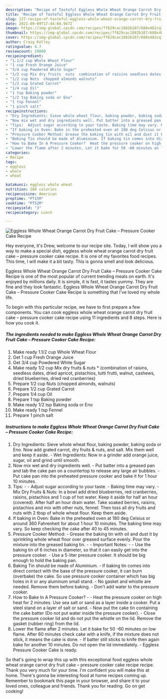 ```yaml
---
description: "Recipe of Tasteful Eggless Whole Wheat Orange Carrot Dry Fruit Cake – Pressure Cooker Cake Recipe"
title: "Recipe of Tasteful Eggless Whole Wheat Orange Carrot Dry Fruit Cake – Pressure Cooker Cake Recipe"
slug: 127-recipe-of-tasteful-eggless-whole-wheat-orange-carrot-dry-fruit-cake-pressure-cooker-cake-recipe
date: 2021-09-09T17:44:04.947Z
image: https://img-global.cpcdn.com/recipes/ff629cac1882b107/680x482cq70/eggless-whole-wheat-orange-carrot-dry-fruit-cake-pressure-cooker-cake-recipe-recipe-main-photo.jpg
thumbnail: https://img-global.cpcdn.com/recipes/ff629cac1882b107/680x482cq70/eggless-whole-wheat-orange-carrot-dry-fruit-cake-pressure-cooker-cake-recipe-recipe-main-photo.jpg
cover: https://img-global.cpcdn.com/recipes/ff629cac1882b107/680x482cq70/eggless-whole-wheat-orange-carrot-dry-fruit-cake-pressure-cooker-cake-recipe-recipe-main-photo.jpg
author: Craig Kelley
ratingvalue: 4.7
reviewcount: 29880
recipeingredient:
- "1.1/2 cup Whole Wheat Flour"
- "1 cup Fresh Orange Juice"
- "3/4 cup Powdered White Sugar"
- "1/2 cup Mix dry fruits  nuts  combination of raisins seedless dates dried apricot pistachios tutti frutti walnut cashews dried blueberries dried red cranberries"
- "1/2 cup Nuts  chopped almonds walnuts"
- "1/2 cup Grated Carrot"
- "1/4 cup Oil"
- "1 tsp Baking powder"
- "1/2 tsp Baking soda or Eno"
- "1 tsp Fennel"
- "1 pinch salt"
recipeinstructions:
- "Dry Ingredients: Sieve whole wheat flour, baking powder, baking soda or Eno. Now add grated carrot, dry fruits &amp; nuts, and salt. Mix them well and keep it aside. Wet Ingredients: Now in a grinder add orange juice, sugar, oil and grind until smooth."
- "Now mix wet and dry ingredients well. Put batter into a greased pan and tab the cake pan on a countertop to release any large air bubbles. Put cake pan into the preheated pressure cooker and bake it for 1 hour 10 minutes."
- "Tips:  Adjust sugar according to your taste. Baking time may vary. Mix Dry Fruits &amp; Nuts: In a bowl add dried blueberries, red cranberries, raisins, pistachios and 1 cup of hot water. Keep it aside for half an hour (covered). After half an hour drain water. Take soaked berries, raisins, pistachios and mix with other nuts, fennel. Then toss all dry fruits and nuts with 2 tbsp of whole wheat flour. Keep them aside."
- "If baking in Oven: Bake in the preheated oven at 180 deg Celsius or around 360 Fahrenheit for about 1 hour 10 minutes. The baking time may vary. So keep checking the cake after 40 to 45 minutes."
- "Pressure Cooker Method: Grease the baking tin with oil and dust it by sprinkling whole wheat flour over greased surface evenly. Pour the mixture into the greased baking tin.  Important Notes:  Use the baking tin of 6 inches in diameter, so that it can easily get into the pressure cooker. Use a 5-liter pressure cooker. It should be big enough to hold the baking pan."
- "Baking Tin should be made of Aluminium. If baking tin comes into direct contact with the base of the pressure cooker, it can burn (overbake) the cake. So use pressure cooker container which has big holes in it or any aluminum small stand. No gasket and whistle are needed. Remove them before baking. Don’t add water to the pressure cooker."
- "How to Bake In A Pressure Cooker?  Heat the pressure cooker on high heat for 2 minutes. Use sea salt or sand as a layer inside a cooker. Put a steel stand on a layer of salt or sand. Now put the cake tin containing the cake batter (Do not put water inside the pressure cooker). Close the pressure cooker lid and do not put the whistle on the lid. Remove the gasket (rubber ring) from the lid."
- "Lower the flame after 2 minutes. Let it bake for 50 -60 minutes on low flame. After 60 minutes check cake with a knife, if the mixture does not stick, it means the cake is done. If batter still sticks to knife then again bake for another 10 minutes. Do not open the lid immediately. Eggless Pressure Cooker Cake is ready."
categories:
- Recipe
tags:
- eggless
- whole
- wheat

katakunci: eggless whole wheat 
nutrition: 284 calories
recipecuisine: American
preptime: "PT15M"
cooktime: "PT52M"
recipeyield: "3"
recipecategory: Lunch

---
```



![Eggless Whole Wheat Orange Carrot Dry Fruit Cake – Pressure Cooker Cake Recipe](https://img-global.cpcdn.com/recipes/ff629cac1882b107/680x482cq70/eggless-whole-wheat-orange-carrot-dry-fruit-cake-pressure-cooker-cake-recipe-recipe-main-photo.jpg)

Hey everyone, it's Drew, welcome to our recipe site. Today, I will show you a way to make a special dish, eggless whole wheat orange carrot dry fruit cake – pressure cooker cake recipe. It is one of my favorites food recipes. This time, I will make it a bit tasty. This is gonna smell and look delicious.



Eggless Whole Wheat Orange Carrot Dry Fruit Cake – Pressure Cooker Cake Recipe is one of the most popular of current trending meals on earth. It's enjoyed by millions daily. It is simple, it is fast, it tastes yummy. They are fine and they look fantastic. Eggless Whole Wheat Orange Carrot Dry Fruit Cake – Pressure Cooker Cake Recipe is something that I've loved my whole life.


To begin with this particular recipe, we have to first prepare a few components. You can cook eggless whole wheat orange carrot dry fruit cake – pressure cooker cake recipe using 11 ingredients and 8 steps. Here is how you cook it.

<!--inarticleads1-->

##### The ingredients needed to make Eggless Whole Wheat Orange Carrot Dry Fruit Cake – Pressure Cooker Cake Recipe:

1. Make ready 1.1/2 cup Whole Wheat Flour
1. Get 1 cup Fresh Orange Juice
1. Get 3/4 cup Powdered White Sugar
1. Make ready 1/2 cup Mix dry fruits &amp; nuts * (combination of raisins, seedless dates, dried apricot, pistachios, tutti frutti, walnut, cashews, dried blueberries, dried red cranberries)
1. Prepare 1/2 cup Nuts  (chopped almonds, walnuts)
1. Prepare 1/2 cup Grated Carrot
1. Prepare 1/4 cup Oil
1. Prepare 1 tsp Baking powder
1. Make ready 1/2 tsp Baking soda or Eno
1. Make ready 1 tsp Fennel
1. Prepare 1 pinch salt




<!--inarticleads2-->

##### Instructions to make Eggless Whole Wheat Orange Carrot Dry Fruit Cake – Pressure Cooker Cake Recipe:

1. Dry Ingredients: Sieve whole wheat flour, baking powder, baking soda or Eno. Now add grated carrot, dry fruits &amp; nuts, and salt. Mix them well and keep it aside. - Wet Ingredients: Now in a grinder add orange juice, sugar, oil and grind until smooth.
1. Now mix wet and dry ingredients well. - Put batter into a greased pan and tab the cake pan on a countertop to release any large air bubbles. - Put cake pan into the preheated pressure cooker and bake it for 1 hour 10 minutes.
1. Tips: -  - Adjust sugar according to your taste. - Baking time may vary. - Mix Dry Fruits &amp; Nuts: In a bowl add dried blueberries, red cranberries, raisins, pistachios and 1 cup of hot water. Keep it aside for half an hour (covered). After half an hour drain water. Take soaked berries, raisins, pistachios and mix with other nuts, fennel. Then toss all dry fruits and nuts with 2 tbsp of whole wheat flour. Keep them aside.
1. If baking in Oven: Bake in the preheated oven at 180 deg Celsius or around 360 Fahrenheit for about 1 hour 10 minutes. The baking time may vary. So keep checking the cake after 40 to 45 minutes.
1. Pressure Cooker Method: - Grease the baking tin with oil and dust it by sprinkling whole wheat flour over greased surface evenly. Pour the mixture into the greased baking tin. -  - Important Notes: -  - Use the baking tin of 6 inches in diameter, so that it can easily get into the pressure cooker. - Use a 5-liter pressure cooker. It should be big enough to hold the baking pan.
1. Baking Tin should be made of Aluminium. - If baking tin comes into direct contact with the base of the pressure cooker, it can burn (overbake) the cake. So use pressure cooker container which has big holes in it or any aluminum small stand. - No gasket and whistle are needed. Remove them before baking. - Don’t add water to the pressure cooker.
1. How to Bake In A Pressure Cooker? -  - Heat the pressure cooker on high heat for 2 minutes. Use sea salt or sand as a layer inside a cooker. Put a steel stand on a layer of salt or sand. - Now put the cake tin containing the cake batter (Do not put water inside the pressure cooker). - Close the pressure cooker lid and do not put the whistle on the lid. Remove the gasket (rubber ring) from the lid.
1. Lower the flame after 2 minutes. Let it bake for 50 -60 minutes on low flame. After 60 minutes check cake with a knife, if the mixture does not stick, it means the cake is done. - If batter still sticks to knife then again bake for another 10 minutes. Do not open the lid immediately. - Eggless Pressure Cooker Cake is ready.




So that's going to wrap this up with this exceptional food eggless whole wheat orange carrot dry fruit cake – pressure cooker cake recipe recipe. Thank you very much for your time. I'm confident you will make this at home. There's gonna be interesting food at home recipes coming up. Remember to bookmark this page in your browser, and share it to your loved ones, colleague and friends. Thank you for reading. Go on get cooking!
